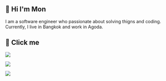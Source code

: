 
## 🚀 Hi I'm Mon
I am a software engineer who passionate about solving thigns and coding.
Currently, I live in Bangkok and work in Agoda.


## 🔗 Click me
[![](https://img.shields.io/badge/linkedin-0A66C2?style=for-the-badge&logo=linkedin&logoColor=white)](https://www.linkedin.com/)

[![](https://img.shields.io/badge/ieee-infocom%202022-orange?style=for-the-badge&logoColor=white)](https://ieeexplore.ieee.org/document/9163043)

[![](https://img.shields.io/badge/Resume-ppongkham-green?style=for-the-badge)]([https://ieeexplore.ieee.org/document/9163043](https://github.com/ppongkham/ppongkham/files/10145954/Resume_Phannawhat_Pongkham_Dec2022.pdf))

